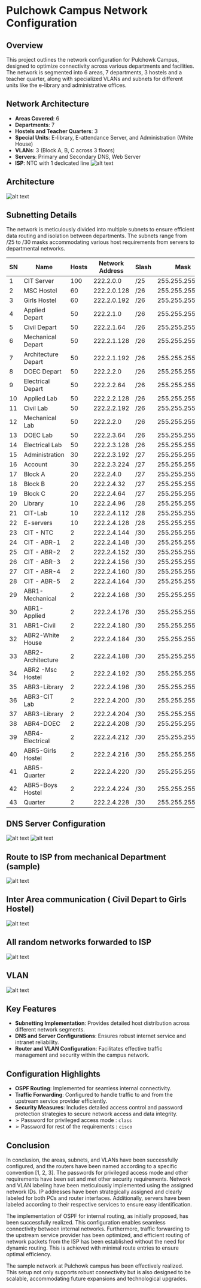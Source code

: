 # Pulchowk Campus Network Configuration

## Overview
This project outlines the network configuration for Pulchowk Campus, designed to optimize connectivity across various departments and facilities. The network is segmented into 6 areas, 7 departments, 3 hostels and a teacher quarter, along with specialized VLANs and subnets for different units like the e-library and administrative offices.

## Network Architecture
- **Areas Covered**: 6
- **Departments**: 7
- **Hostels and Teacher Quarters**: 3
- **Special Units**: E-library, E-attendance Server, and Administration (White House)
- **VLANs**: 3 (Block A, B, C across 3 floors)
- **Servers**: Primary and Secondary DNS, Web Server
- **ISP**: NTC with 1 dedicated line
![alt text](./config-images/arch.png)

## Architecture
![alt text](./config-images/architecture.png)

## Subnetting Details
The network is meticulously divided into multiple subnets to ensure efficient data routing and isolation between departments. The subnets range from /25 to /30 masks accommodating various host requirements from servers to departmental networks.

| SN | Name                | Hosts | Network Address | Slash | Mask             | Broadcast   | Wildcard     |
|----|---------------------|-------|-----------------|-------|------------------|-------------|--------------|
| 1  | CIT Server          | 100   | 222.2.0.0       | /25   | 255.255.255.128  | 222.2.0.127 | 0.0.0.127    |
| 2  | MSC Hostel          | 60    | 222.2.0.128     | /26   | 255.255.255.192  | 222.2.0.191 | 0.0.0.63     |
| 3  | Girls Hostel        | 60    | 222.2.0.192     | /26   | 255.255.255.192  | 222.2.0.255 | 0.0.0.63     |
| 4  | Applied Depart      | 50    | 222.2.1.0       | /26   | 255.255.255.192  | 222.2.1.63  | 0.0.0.63     |
| 5  | Civil Depart        | 50    | 222.2.1.64      | /26   | 255.255.255.192  | 222.2.1.127 | 0.0.0.63     |
| 6  | Mechanical Depart   | 50    | 222.2.1.128     | /26   | 255.255.255.192  | 222.2.1.191 | 0.0.0.63     |
| 7  | Architecture Depart | 50    | 222.2.1.192     | /26   | 255.255.255.192  | 222.2.1.255 | 0.0.0.63     |
| 8  | DOEC Depart         | 50    | 222.2.2.0       | /26   | 255.255.255.192  | 222.2.2.63  | 0.0.0.63     |
| 9  | Electrical Depart   | 50    | 222.2.2.64      | /26   | 255.255.255.192  | 222.2.2.127 | 0.0.0.63     |
| 10 | Applied Lab         | 50    | 222.2.2.128     | /26   | 255.255.255.192  | 222.2.2.191 | 0.0.0.63     |
| 11 | Civil Lab           | 50    | 222.2.2.192     | /26   | 255.255.255.192  | 222.2.2.255 | 0.0.0.63     |
| 12 | Mechanical Lab      | 50    | 222.2.2.0       | /26   | 255.255.255.192  | 222.2.2.63  | 0.0.0.63     |
| 13 | DOEC Lab            | 50    | 222.2.3.64      | /26   | 255.255.255.192  | 222.2.3.127 | 0.0.0.63     |
| 14 | Electrical Lab      | 50    | 222.2.3.128     | /26   | 255.255.255.192  | 222.2.3.191 | 0.0.0.63     |
| 15 | Administration      | 30    | 222.2.3.192     | /27   | 255.255.255.224  | 222.2.3.223 | 0.0.0.31     |
| 16 | Account             | 30    | 222.2.3.224     | /27   | 255.255.255.224  | 222.2.3.255 | 0.0.0.31     |
| 17 | Block A             | 20    | 222.2.4.0       | /27   | 255.255.255.224  | 222.2.4.31  | 0.0.0.31     |
| 18 | Block B             | 20    | 222.2.4.32      | /27   | 255.255.255.224  | 222.2.4.63  | 0.0.0.31     |
| 19 | Block C             | 20    | 222.2.4.64      | /27   | 255.255.255.224  | 222.2.4.95  | 0.0.0.31     |
| 20 | Library             | 10    | 222.2.4.96      | /28   | 255.255.255.240  | 222.2.4.111 | 0.0.0.15     |
| 21 | CIT-Lab             | 10    | 222.2.4.112     | /28   | 255.255.255.240  | 222.2.4.127 | 0.0.0.15     |
| 22 | E-servers           | 10    | 222.2.4.128     | /28   | 255.255.255.240  | 222.2.4.143 | 0.0.0.15     |
| 23 | CIT - NTC           | 2     | 222.2.4.144     | /30   | 255.255.255.252  | 222.2.4.147 | 0.0.0.3      |
| 24 | CIT - ABR-1         | 2     | 222.2.4.148     | /30   | 255.255.255.252  | 222.2.4.151 | 0.0.0.3      |
| 25 | CIT - ABR-2         | 2     | 222.2.4.152     | /30   | 255.255.255.252  | 222.2.4.155 | 0.0.0.3      |
| 26 | CIT - ABR-3         | 2     | 222.2.4.156     | /30   | 255.255.255.252  | 222.2.4.159 | 0.0.0.3      |
| 27 | CIT - ABR-4         | 2     | 222.2.4.160     | /30   | 255.255.255.252  | 222.2.4.163 | 0.0.0.3      |
| 28 | CIT - ABR-5         | 2     | 222.2.4.164     | /30   | 255.255.255.252  | 222.2.4.167 | 0.0.0.3      |
| 29 | ABR1-Mechanical     | 2     | 222.2.4.168     | /30   | 255.255.255.252  | 222.2.4.171 | 0.0.0.3      |
| 30 | ABR1-Applied        | 2     | 222.2.4.176     | /30   | 255.255.255.252  | 222.2.4.179 | 0.0.0.3      |
| 31 | ABR1-Civil          | 2     | 222.2.4.180     | /30   | 255.255.255.252  | 222.2.4.183 | 0.0.0.3      |
| 32 | ABR2-White House    | 2     | 222.2.4.184     | /30   | 255.255.255.252  | 222.2.4.187 | 0.0.0.3      |
| 33 | ABR2-Architecture   | 2     | 222.2.4.188     | /30   | 255.255.255.252  | 222.2.4.191 | 0.0.0.3      |
| 34 | ABR2 -Msc Hostel    | 2     | 222.2.4.192     | /30   | 255.255.255.252  | 222.2.4.195 | 0.0.0.3      |
| 35 | ABR3-Library        | 2     | 222.2.4.196     | /30   | 255.255.255.252  | 222.2.4.199 | 0.0.0.3      |
| 36 | ABR3-CIT Lab        | 2     | 222.2.4.200     | /30   | 255.255.255.252  | 222.2.4.203 | 0.0.0.3      |
| 37 | ABR3-Library        | 2     | 222.2.4.204     | /30   | 255.255.255.252  | 222.2.4.207 | 0.0.0.3      |
| 38 | ABR4-DOEC           | 2     | 222.2.4.208     | /30   | 255.255.255.252  | 222.2.4.211 | 0.0.0.3      |
| 39 | ABR4-Electrical     | 2     | 222.2.4.212     | /30   | 255.255.255.252  | 222.2.4.215 | 0.0.0.3      |
| 40 | ABR5-Girls Hostel   | 2     | 222.2.4.216     | /30   | 255.255.255.252  | 222.2.4.219 | 0.0.0.3      |
| 41 | ABR5-Quarter        | 2     | 222.2.4.220     | /30   | 255.255.255.252  | 222.2.4.223 | 0.0.0.3      |
| 42 | ABR5-Boys Hostel    | 2     | 222.2.4.224     | /30   | 255.255.255.252  | 222.2.4.227 | 0.0.0.3      |
| 43 | Quarter             | 2     | 222.2.4.228     | /30   | 255.255.255.252  | 222.2.1.231 | 0.0.0.3      |


## DNS Server Configuration
![alt text](./config-images/dns.png)
![alt text](./config-images/dns2.png)

## Route to ISP from mechanical Department (sample)
![alt text](./config-images/tracert.png)

## Inter Area communication ( Civil Depart to Girls Hostel)
![alt text](./config-images/tracert2.png)

## All random networks forwarded to ISP
![alt text](./config-images/randomip.png)

## VLAN
![alt text](./config-images/vlan.png)

## Key Features
- **Subnetting Implementation**: Provides detailed host distribution across different network segments.
- **DNS and Server Configurations**: Ensures robust internet service and intranet reliability.
- **Router and VLAN Configuration**: Facilitates effective traffic management and security within the campus network.

## Configuration Highlights
- **OSPF Routing**: Implemented for seamless internal connectivity.
- **Traffic Forwarding**: Configured to handle traffic to and from the upstream service provider efficiently.
- **Security Measures**: Includes detailed access control and password protection strategies to secure network access and data integrity.
- ➢ Password for privileged access mode : ``class``
- ➢ Password for rest of the requirements : ``cisco``

## Conclusion
In conclusion, the areas, subnets, and VLANs have been successfully configured, and the routers have been named according to a specific convention [1, 2, 3]. The passwords for privileged access mode and other requirements have been set and met other security requirements. Network and VLAN labeling have been meticulously implemented using the assigned network IDs. IP addresses have been strategically assigned and clearly labeled for both PCs and router interfaces. Additionally, servers have been labeled according to their respective services to ensure easy identification.

The implementation of OSPF for internal routing, as initially proposed, has been successfully realized. This configuration enables seamless connectivity between internal networks. Furthermore, traffic forwarding to the upstream service provider has been optimized, and efficient routing of network packets from the ISP has been established without the need for dynamic routing. This is achieved with minimal route entries to ensure optimal efficiency.

The sample network at Pulchowk campus has been effectively realized. This setup not only supports robust connectivity but is also designed to be scalable, accommodating future expansions and technological upgrades.











